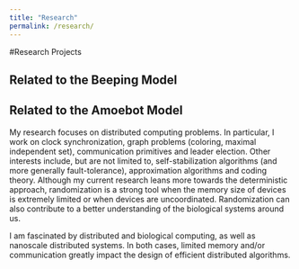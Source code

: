 ```yaml
---
title: "Research"
permalink: /research/
---
```



#Research Projects

## Related to the Beeping Model

## Related to the Amoebot Model

My research focuses on distributed computing problems. In particular, I work on clock synchronization, graph problems (coloring, maximal independent set), communication primitives and leader election. Other interests include, but are not limited to, self-stabilization algorithms (and more generally fault-tolerance), approximation algorithms and coding theory. Although my current research leans more towards the deterministic approach, randomization is a strong tool when the memory size of devices is extremely limited or when devices are uncoordinated. Randomization can also contribute to a better understanding of the biological systems around us.

I am fascinated by distributed and biological computing, as well as nanoscale distributed systems. In both cases, limited memory and/or communication greatly impact the design of efficient distributed algorithms. 



